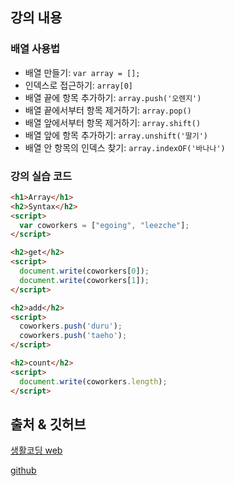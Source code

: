 ## 강의 내용 
### 배열 사용법 
- 배열 만들기: `var array = [];`
- 인덱스로 접근하기: `array[0]`
- 배열 끝에 항목 추가하기: `array.push('오렌지')`
- 배열 끝에서부터 항목 제거하기: `array.pop()`
- 배열 앞에서부터 항목 제거하기: `array.shift()`
- 배열 앞에 항목 추가하기: `array.unshift('딸기')`
- 배열 안 항목의 인덱스 찾기: `array.indexOF('바나나')`

### 강의 실습 코드
```html
<h1>Array</h1>
<h2>Syntax</h2>
<script>
  var coworkers = ["egoing", "leezche"];
</script>

<h2>get</h2>
<script>
  document.write(coworkers[0]);
  document.write(coworkers[1]);
</script>

<h2>add</h2>
<script>
  coworkers.push('duru');
  coworkers.push('taeho');
</script>

<h2>count</h2>
<script>
  document.write(coworkers.length);
</script>
```

## 출처 & 깃허브
[생활코딩 web](https://opentutorials.org/course/3083)

[github](https://github.com/KYUSEONGHAN)